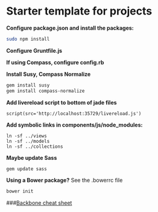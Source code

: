 # Starter template for projects

**Configure package.json and install the packages:**
```bash
sudo npm install
```
**Configure Gruntfile.js**

**If using Compass, configure config.rb**

**Install Susy, Compass Normalize**
```bash
gem install susy
gem install compass-normalize
```

**Add livereload script to bottom of jade files**
```markup
script(src='http://localhost:35729/livereload.js')
```

**Add symbolic links in components/js/node_modules:**
```
ln -sf ../views
ln -sf ../models
ln -sf ../collections
```

**Maybe update Sass**
```bash
gem update sass
```

**Using a Bower package?**
See the .bowerrc file

```bash
bower init
```

###[Backbone cheat sheet](http://www.igloolab.com/downloads/backbone-cheatsheet.pdf)

